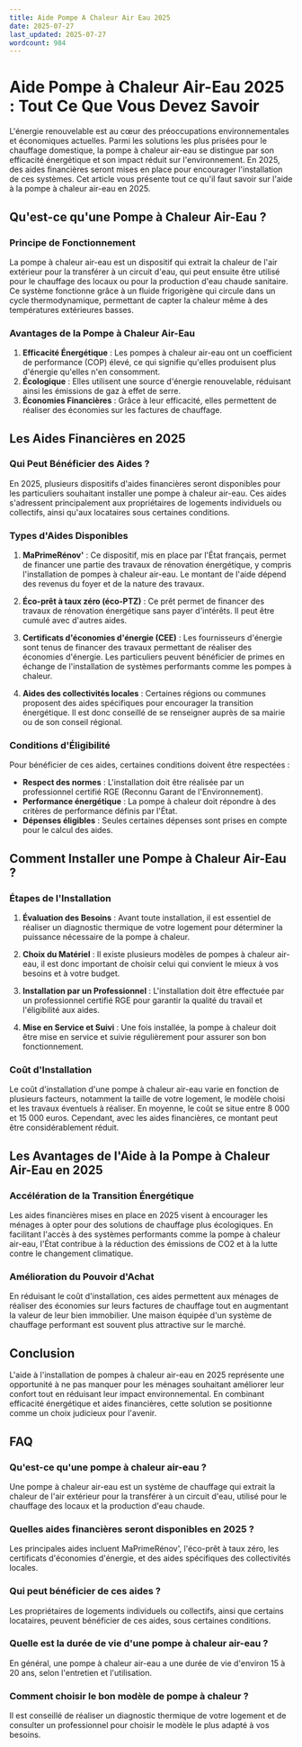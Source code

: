 ```yaml
---
title: Aide Pompe A Chaleur Air Eau 2025
date: 2025-07-27
last_updated: 2025-07-27
wordcount: 984
---
```


# Aide Pompe à Chaleur Air-Eau 2025 : Tout Ce Que Vous Devez Savoir

L'énergie renouvelable est au cœur des préoccupations environnementales et économiques actuelles. Parmi les solutions les plus prisées pour le chauffage domestique, la pompe à chaleur air-eau se distingue par son efficacité énergétique et son impact réduit sur l'environnement. En 2025, des aides financières seront mises en place pour encourager l'installation de ces systèmes. Cet article vous présente tout ce qu'il faut savoir sur l'aide à la pompe à chaleur air-eau en 2025.

## Qu'est-ce qu'une Pompe à Chaleur Air-Eau ?

### Principe de Fonctionnement

La pompe à chaleur air-eau est un dispositif qui extrait la chaleur de l'air extérieur pour la transférer à un circuit d'eau, qui peut ensuite être utilisé pour le chauffage des locaux ou pour la production d'eau chaude sanitaire. Ce système fonctionne grâce à un fluide frigorigène qui circule dans un cycle thermodynamique, permettant de capter la chaleur même à des températures extérieures basses.

### Avantages de la Pompe à Chaleur Air-Eau

1. **Efficacité Énergétique** : Les pompes à chaleur air-eau ont un coefficient de performance (COP) élevé, ce qui signifie qu'elles produisent plus d'énergie qu'elles n'en consomment.
2. **Écologique** : Elles utilisent une source d'énergie renouvelable, réduisant ainsi les émissions de gaz à effet de serre.
3. **Économies Financières** : Grâce à leur efficacité, elles permettent de réaliser des économies sur les factures de chauffage.

## Les Aides Financières en 2025

### Qui Peut Bénéficier des Aides ?

En 2025, plusieurs dispositifs d'aides financières seront disponibles pour les particuliers souhaitant installer une pompe à chaleur air-eau. Ces aides s'adressent principalement aux propriétaires de logements individuels ou collectifs, ainsi qu'aux locataires sous certaines conditions.

### Types d'Aides Disponibles

1. **MaPrimeRénov'** : Ce dispositif, mis en place par l'État français, permet de financer une partie des travaux de rénovation énergétique, y compris l'installation de pompes à chaleur air-eau. Le montant de l'aide dépend des revenus du foyer et de la nature des travaux.
   
2. **Éco-prêt à taux zéro (éco-PTZ)** : Ce prêt permet de financer des travaux de rénovation énergétique sans payer d'intérêts. Il peut être cumulé avec d'autres aides.

3. **Certificats d'économies d'énergie (CEE)** : Les fournisseurs d'énergie sont tenus de financer des travaux permettant de réaliser des économies d'énergie. Les particuliers peuvent bénéficier de primes en échange de l'installation de systèmes performants comme les pompes à chaleur.

4. **Aides des collectivités locales** : Certaines régions ou communes proposent des aides spécifiques pour encourager la transition énergétique. Il est donc conseillé de se renseigner auprès de sa mairie ou de son conseil régional.

### Conditions d'Éligibilité

Pour bénéficier de ces aides, certaines conditions doivent être respectées :

- **Respect des normes** : L'installation doit être réalisée par un professionnel certifié RGE (Reconnu Garant de l'Environnement).
- **Performance énergétique** : La pompe à chaleur doit répondre à des critères de performance définis par l'État.
- **Dépenses éligibles** : Seules certaines dépenses sont prises en compte pour le calcul des aides.

## Comment Installer une Pompe à Chaleur Air-Eau ?

### Étapes de l'Installation

1. **Évaluation des Besoins** : Avant toute installation, il est essentiel de réaliser un diagnostic thermique de votre logement pour déterminer la puissance nécessaire de la pompe à chaleur.
   
2. **Choix du Matériel** : Il existe plusieurs modèles de pompes à chaleur air-eau, il est donc important de choisir celui qui convient le mieux à vos besoins et à votre budget.

3. **Installation par un Professionnel** : L'installation doit être effectuée par un professionnel certifié RGE pour garantir la qualité du travail et l'éligibilité aux aides.

4. **Mise en Service et Suivi** : Une fois installée, la pompe à chaleur doit être mise en service et suivie régulièrement pour assurer son bon fonctionnement.

### Coût d'Installation

Le coût d'installation d'une pompe à chaleur air-eau varie en fonction de plusieurs facteurs, notamment la taille de votre logement, le modèle choisi et les travaux éventuels à réaliser. En moyenne, le coût se situe entre 8 000 et 15 000 euros. Cependant, avec les aides financières, ce montant peut être considérablement réduit.

## Les Avantages de l'Aide à la Pompe à Chaleur Air-Eau en 2025

### Accélération de la Transition Énergétique

Les aides financières mises en place en 2025 visent à encourager les ménages à opter pour des solutions de chauffage plus écologiques. En facilitant l'accès à des systèmes performants comme la pompe à chaleur air-eau, l'État contribue à la réduction des émissions de CO2 et à la lutte contre le changement climatique.

### Amélioration du Pouvoir d'Achat

En réduisant le coût d'installation, ces aides permettent aux ménages de réaliser des économies sur leurs factures de chauffage tout en augmentant la valeur de leur bien immobilier. Une maison équipée d'un système de chauffage performant est souvent plus attractive sur le marché.

## Conclusion

L'aide à l'installation de pompes à chaleur air-eau en 2025 représente une opportunité à ne pas manquer pour les ménages souhaitant améliorer leur confort tout en réduisant leur impact environnemental. En combinant efficacité énergétique et aides financières, cette solution se positionne comme un choix judicieux pour l'avenir.

## FAQ

### Qu'est-ce qu'une pompe à chaleur air-eau ?

Une pompe à chaleur air-eau est un système de chauffage qui extrait la chaleur de l'air extérieur pour la transférer à un circuit d'eau, utilisé pour le chauffage des locaux et la production d'eau chaude.

### Quelles aides financières seront disponibles en 2025 ?

Les principales aides incluent MaPrimeRénov', l'éco-prêt à taux zéro, les certificats d'économies d'énergie, et des aides spécifiques des collectivités locales.

### Qui peut bénéficier de ces aides ?

Les propriétaires de logements individuels ou collectifs, ainsi que certains locataires, peuvent bénéficier de ces aides, sous certaines conditions.

### Quelle est la durée de vie d'une pompe à chaleur air-eau ?

En général, une pompe à chaleur air-eau a une durée de vie d'environ 15 à 20 ans, selon l'entretien et l'utilisation.

### Comment choisir le bon modèle de pompe à chaleur ?

Il est conseillé de réaliser un diagnostic thermique de votre logement et de consulter un professionnel pour choisir le modèle le plus adapté à vos besoins.